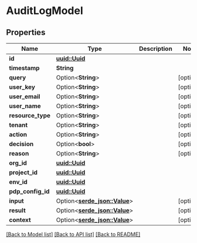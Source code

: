 # AuditLogModel

## Properties

Name | Type | Description | Notes
------------ | ------------- | ------------- | -------------
**id** | [**uuid::Uuid**](uuid::Uuid.md) |  | 
**timestamp** | **String** |  | 
**query** | Option<**String**> |  | [optional]
**user_key** | Option<**String**> |  | [optional]
**user_email** | Option<**String**> |  | [optional]
**user_name** | Option<**String**> |  | [optional]
**resource_type** | Option<**String**> |  | [optional]
**tenant** | Option<**String**> |  | [optional]
**action** | Option<**String**> |  | [optional]
**decision** | Option<**bool**> |  | [optional]
**reason** | Option<**String**> |  | [optional]
**org_id** | [**uuid::Uuid**](uuid::Uuid.md) |  | 
**project_id** | [**uuid::Uuid**](uuid::Uuid.md) |  | 
**env_id** | [**uuid::Uuid**](uuid::Uuid.md) |  | 
**pdp_config_id** | [**uuid::Uuid**](uuid::Uuid.md) |  | 
**input** | Option<[**serde_json::Value**](.md)> |  | [optional]
**result** | Option<[**serde_json::Value**](.md)> |  | [optional]
**context** | Option<[**serde_json::Value**](.md)> |  | [optional]

[[Back to Model list]](../README.md#documentation-for-models) [[Back to API list]](../README.md#documentation-for-api-endpoints) [[Back to README]](../README.md)


